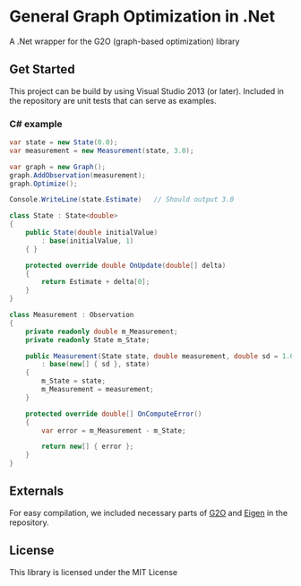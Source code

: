 # General Graph Optimization in .Net
A .Net wrapper for the G2O (graph-based optimization) library

## Get Started
This project can be build by using Visual Studio 2013 (or later). Included in the repository are unit tests that can serve as examples.

### C# example
```c#
var state = new State(0.0);
var measurement = new Measurement(state, 3.0);

var graph = new Graph();
graph.AddObservation(measurement);
graph.Optimize(); 

Console.WriteLine(state.Estimate)   // Should output 3.0

class State : State<double>
{
    public State(double initialValue) 
        : base(initialValue, 1)
    { }

    protected override double OnUpdate(double[] delta)
    {
        return Estimate + delta[0];
    }
}

class Measurement : Observation
{
    private readonly double m_Measurement;
    private readonly State m_State;

    public Measurement(State state, double measurement, double sd = 1.0)
        : base(new[] { sd }, state)
    {
        m_State = state;
        m_Measurement = measurement;
    }

    protected override double[] OnComputeError()
    {
        var error = m_Measurement - m_State;

        return new[] { error };
    }
}
```

## Externals
For easy compilation, we included necessary parts of [G2O](https://github.com/RainerKuemmerle/g2o) and [Eigen](http://eigen.tuxfamily.org) in the repository.

## License
This library is licensed under the MIT License